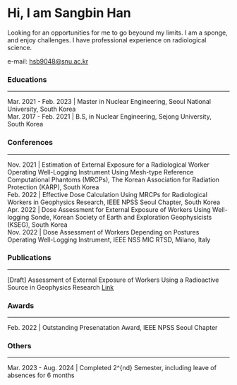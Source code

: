 # Hi, I am Sangbin Han
Looking for an opportunities for me to go beyound my limits. I am a sponge, and enjoy challenges. I have professional experience on radiological science.  

e-mail: <a href='mailto:hsb9048@snu.ac.kr'>hsb9048@snu.ac.kr  

### Educations
---
Mar. 2021 - Feb. 2023 | Master in Nuclear Engineering, Seoul National University, South Korea  
Mar. 2017 - Feb. 2021 | B.S, in Nuclear Engineering, Sejong University, South Korea  

### Conferences
---
Nov. 2021 | Estimation of External Exposure for a Radiological Worker Operating Well-Logging Instrument Using Mesh-type Reference Computational Phantoms (MRCPs), The Korean Association for Radiation Protection (KARP), South Korea  
Feb. 2022 | Effective Dose Calculation Using MRCPs for Radiological Workers in Geophysics Research, IEEE NPSS Seoul Chapter, South Korea  
Apr. 2022 | Dose Assessment for External Exposure of Workers Using Well-logging Sonde, Korean Society of Earth and Exploration Geophysicists (KSEG), South Korea  
Nov. 2022 | Dose Assessment of Workers Depending on Postures Operating Well-Logging Instrument, IEEE NSS MIC RTSD, Milano, Italy  

### Publications
---
\[Draft\] Assessment of External Exposure of Workers Using a Radioactive Source in Geophysics Research [Link](https://papers.ssrn.com/sol3/papers.cfm?abstract_id=4791462)  

### Awards
---
Feb. 2022 | Outstanding Presenatation Award, IEEE NPSS Seoul Chapter  

### Others
---
Mar. 2023 - Aug. 2024 | Completed 2^{nd} Semester, including leave of absences for 6 months

